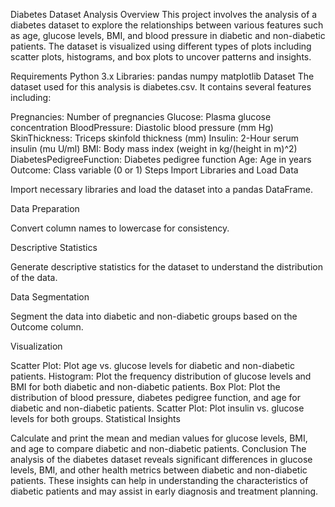 Diabetes Dataset Analysis
Overview
This project involves the analysis of a diabetes dataset to explore the relationships between various features such as age, glucose levels, BMI, and blood pressure in diabetic and non-diabetic patients. The dataset is visualized using different types of plots including scatter plots, histograms, and box plots to uncover patterns and insights.

Requirements
Python 3.x
Libraries:
pandas
numpy
matplotlib
Dataset
The dataset used for this analysis is diabetes.csv. It contains several features including:

Pregnancies: Number of pregnancies
Glucose: Plasma glucose concentration
BloodPressure: Diastolic blood pressure (mm Hg)
SkinThickness: Triceps skinfold thickness (mm)
Insulin: 2-Hour serum insulin (mu U/ml)
BMI: Body mass index (weight in kg/(height in m)^2)
DiabetesPedigreeFunction: Diabetes pedigree function
Age: Age in years
Outcome: Class variable (0 or 1)
Steps
Import Libraries and Load Data

Import necessary libraries and load the dataset into a pandas DataFrame.

Data Preparation

Convert column names to lowercase for consistency.

Descriptive Statistics

Generate descriptive statistics for the dataset to understand the distribution of the data.

Data Segmentation

Segment the data into diabetic and non-diabetic groups based on the Outcome column.

Visualization

Scatter Plot: Plot age vs. glucose levels for diabetic and non-diabetic patients.
Histogram: Plot the frequency distribution of glucose levels and BMI for both diabetic and non-diabetic patients.
Box Plot: Plot the distribution of blood pressure, diabetes pedigree function, and age for diabetic and non-diabetic patients.
Scatter Plot: Plot insulin vs. glucose levels for both groups.
Statistical Insights

Calculate and print the mean and median values for glucose levels, BMI, and age to compare diabetic and non-diabetic patients.
Conclusion
The analysis of the diabetes dataset reveals significant differences in glucose levels, BMI, and other health metrics between diabetic and non-diabetic patients. These insights can help in understanding the characteristics of diabetic patients and may assist in early diagnosis and treatment planning.
